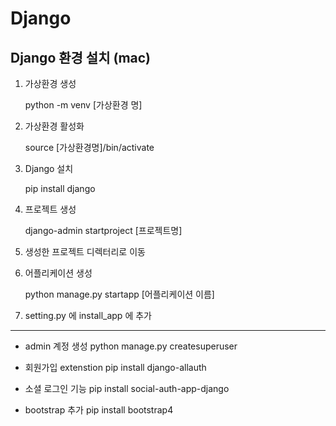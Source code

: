 # Django

## Django 환경 설치 (mac)

1. 가상환경 생성


    python -m venv [가상환경 명]     

2. 가상환경 활성화 

    source [가상환경명]/bin/activate

3. Django 설치

    pip install django

4. 프로젝트 생성

    django-admin startproject [프로젝트명]

5. 생성한 프로젝트 디렉터리로 이동

6. 어플리케이션 생성

    python manage.py startapp [어플리케이션 이름]

7. setting.py 에 install_app 에 추가

<hr/>

* admin 계정 생성
    python manage.py createsuperuser

* 회원가입 extenstion
    pip install django-allauth

* 소셜 로그인 기능
    pip install social-auth-app-django

* bootstrap 추가
    pip install bootstrap4